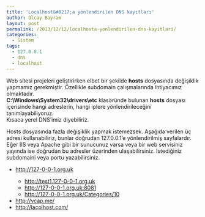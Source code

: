 ```yaml
---
title: 'Localhost&#8217;a yönlendirilen DNS kayıtları'
author: Olcay Bayram
layout: post
permalink: /2013/12/12/localhosta-yonlendirilen-dns-kayitlari/
categories:
  - Sistem
tags:
  - 127.0.0.1
  - dns
  - localhost
---
```

Web sitesi projeleri geliştirirken elbet bir şekilde **hosts** dosyasında değişiklik yapmamız gerekmiştir. Özellikle subdomain çalışmalarında ihtiyacımız olmaktadır.  
**C:\Windows\System32\drivers\etc** klasöründe bulunan **hosts** dosyası içerisinde hangi adreslerin, hangi iplere yönlendirileceğini tanımlayabiliyoruz.  
Kısaca yerel DNS&#8217;imiz diyebiliriz.

Hosts dosyasında fazla değişiklik yapmak istemezsek. Aşağıda verilen üç adresi kullanabiliriz, bunlar doğrudan 127.0.0.1&#8217;e yönlendirilmiş sayfalardır. Eğer IIS veya Apache gibi bir sunucunuz varsa veya bir web servisiniz yayında ise doğrudan bu adresler üzerinden ulaşabilirsiniz. İstediğiniz subdomaini veya portu yazabilirsiniz.

  * http://127-0-0-1.org.uk</p> 
      * http://test1.127-0-0-1.org.uk 
      * http://127-0-0-1.org.uk:8081 
      * http://127-0-0-1.org.uk/Categories/10 
  * http://vcap.me/ 
  * http://lacolhost.com/